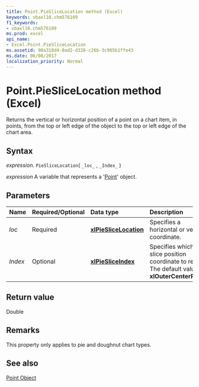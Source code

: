 ```yaml
---
title: Point.PieSliceLocation method (Excel)
keywords: vbaxl10.chm576109
f1_keywords:
- vbaxl10.chm576109
ms.prod: excel
api_name:
- Excel.Point.PieSliceLocation
ms.assetid: 90a318d4-0ad2-d326-c26b-3c965b1ffe43
ms.date: 06/08/2017
localization_priority: Normal
---
```



# Point.PieSliceLocation method (Excel)

Returns the vertical or horizontal position of a point on a chart item, in points, from the top or left edge of the object to the top or left edge of the chart area.


## Syntax

_expression_. `PieSliceLocation`( `_loc_` , `_Index_` )

_expression_ A variable that represents a '[Point](Excel.Point(object).md)' object.


## Parameters



|Name|Required/Optional|Data type|Description|
|:-----|:-----|:-----|:-----|
| _loc_|Required| **[xlPieSliceLocation](Excel.XlPieSliceLocation.md)**|Specifies a horizontal or vertical coordinate.|
| _Index_|Optional| **[xlPieSliceIndex](Excel.XlPieSliceIndex.md)**|Specifies which pie slice position coordinate to return. The default value is  **xlOuterCenterPoint**.|

## Return value

Double


## Remarks

This property only applies to pie and doughnut chart types.


## See also


[Point Object](Excel.Point(object).md)

